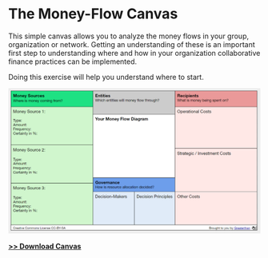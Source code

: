 # The Money-Flow Canvas

This simple canvas allows you to analyze the money flows in your group, organization or network. Getting an understanding of these is an important first step to understanding where and how in your organization collaborative finance practices can be implemented. 

Doing this exercise will help you understand where to start. 

![](/assets/moneyflowcanvas.png)

[**&gt;&gt; Download Canvas**](https://docs.google.com/drawings/d/1nhpqZqLv7JP37sgCtT4kGwc9u8Yno-rWZdPCWE7Mllg/edit?usp=sharing)

